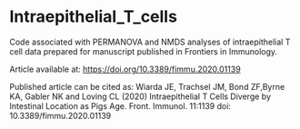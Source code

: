 # Intraepithelial_T_cells

Code associated with PERMANOVA and NMDS analyses of intraepithelial T cell data prepared for manuscript published in Frontiers in Immunology. 

Article available at: https://doi.org/10.3389/fimmu.2020.01139

Published article can be cited as:
Wiarda JE, Trachsel JM, Bond ZF,Byrne KA, Gabler NK and Loving CL (2020) Intraepithelial T Cells Diverge by Intestinal Location as Pigs Age. Front. Immunol. 11:1139 doi: 10.3389/fimmu.2020.01139
